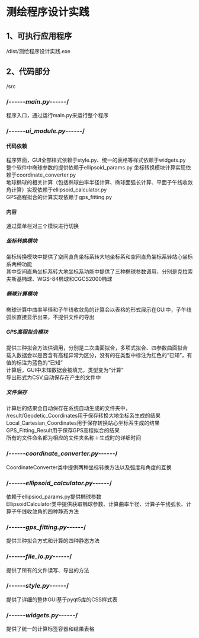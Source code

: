 # 测绘程序设计实践  
## 1、可执行应用程序
/dist/测绘程序设计实践.exe  
## 2、代码部分
/src  
### /*------main.py------*/  
程序入口，通过运行main.py来运行整个程序  
### /*------ui_module.py------*/ 
#### 代码依赖
程序界面，GUI全部样式依赖于style.py、统一的表格等样式依赖于widgets.py  
整个软件中椭球参数的提供依赖于ellipsoid_params.py
坐标转换模块计算实现依赖于coordinate_converter.py  
地球椭球的相关计算（包括椭球曲率半径计算、椭球面弧长计算、平面子午线收敛角计算）实现依赖于ellipsoid_calculator.py  
GPS高程拟合的计算实现依赖于gps_fitting.py  
#### 内容
通过菜单栏对三个模块进行切换
##### 坐标转换模块
坐标转换模块中提供了空间直角坐标系转大地坐标系和空间直角坐标系转站心坐标系两种功能  
其中空间直角坐标系转大地坐标系功能中提供了三种椭球参数调用，分别是克拉索夫斯基椭球、WGS-84椭球和CGCS2000椭球  
##### 椭球计算模块
椭球计算中曲率半径和子午线收敛角的计算会以表格的形式展示在GUI中，子午线弧长直接显示出来，不提供文件的导出  
##### GPS高程拟合模块
提供三种拟合方法供调用，分别是二次曲面拟合，多项式拟合、四参数曲面拟合  
载入数据会以是否含有高程异常为区分，没有的在类型中标注为红色的“已知”，有值的标注为蓝色的“已知”  
计算后，GUI中未知数据会被填充，类型变为“计算”  
导出形式为CSV,自动保存在产生的文件中
##### 文件保存
计算后的结果会自动保存在系统自动生成的文件夹中，  
/result/Geodetic_Coordinates用于保存转换大地坐标系生成的结果  
Local_Cartesian_Coordinates用于保存转换站心坐标系生成的结果  
GPS_Fitting_Result用于保存GPS高程拟合的结果  
所有的文件命名都为相应的文件夹名称＋生成时的详细时间
### /*------coordinate_converter.py------*/
CoordinateConverter类中提供两种坐标转换方法以及弧度和角度的互换
### /*------ellipsoid_calculator.py------*/
依赖于ellipsiod_params.py提供椭球参数  
EllipsoidCalculator类中提供获取椭球参数、计算曲率半径、计算子午线弧长、计算子午线收敛角的四种静态方法
### /*------gps_fitting.py------*/
提供三种拟合方式和计算的四种静态方法  
### /*------file_io.py------*/
提供了所有的文件读写、导出的方法
### /*------style.py------*/
提供了详细的整体GUI基于pyqt5库的CSS样式表
### /*------widgets.py------*/
提供了统一的计算标签容器和结果表格



